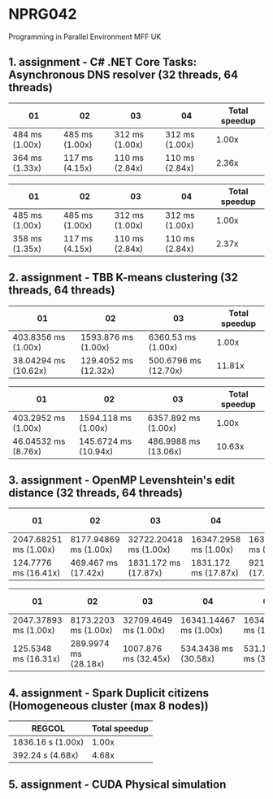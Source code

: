 # NPRG042
Programming in Parallel Environment MFF UK


## 1. assignment - C# .NET Core Tasks: Asynchronous DNS resolver (32 threads, 64 threads)

| 01             | 02             | 03             | 04             | Total speedup |
|----------------|----------------|----------------|----------------|---------------|
| 484 ms (1.00x) | 485 ms (1.00x) | 312 ms (1.00x) | 312 ms (1.00x) | 1.00x         |
| 364 ms (1.33x) | 117 ms (4.15x) | 110 ms (2.84x) | 110 ms (2.84x) | 2.36x         |

| 01             | 02             | 03             | 04             | Total speedup |
|----------------|----------------|----------------|----------------|---------------|
| 485 ms (1.00x) | 485 ms (1.00x) | 312 ms (1.00x) | 312 ms (1.00x) | 1.00x         |
| 358 ms (1.35x) | 117 ms (4.15x) | 110 ms (2.84x) | 110 ms (2.84x) | 2.37x         |

## 2. assignment - TBB K-means clustering (32 threads, 64 threads)
| 01                   | 02                   | 03                   | Total speedup |
|----------------------|----------------------|----------------------|---------------|
| 403.8356 ms (1.00x)  | 1593.876 ms (1.00x)  | 6360.53 ms (1.00x)   | 1.00x         |
| 38.04294 ms (10.62x) | 129.4052 ms (12.32x) | 500.6796 ms (12.70x) | 11.81x        |

| 01                  | 02                   | 03                   | Total speedup |
|---------------------|----------------------|----------------------|---------------|
| 403.2952 ms (1.00x) | 1594.118 ms (1.00x)  | 6357.892 ms (1.00x)  | 1.00x         |
| 46.04532 ms (8.76x) | 145.6724 ms (10.94x) | 486.9988 ms (13.06x) | 10.63x        |

## 3. assignment - OpenMP Levenshtein's edit distance (32 threads, 64 threads)
| 01                    | 02                    | 03                     | 04                    | 05                     | 10                       | Total speedup |
|-----------------------|-----------------------|------------------------|-----------------------|------------------------|--------------------------|---------------|
| 2047.68251 ms (1.00x) | 8177.94869 ms (1.00x) | 32722.20418 ms (1.00x) | 16347.2958 ms (1.00x) | 16347.77417 ms (1.00x) | 2093472.47511 ms (1.00x) | 1.00x         |
| 124.7776 ms (16.41x)  | 469.467 ms (17.42x)   | 1831.172 ms (17.87x)   | 1831.172 ms (17.87x)  | 921.6134 ms (17.74x)   | 114899 ms (18.22x)       | 17.55x        |

| 01                    | 02                   | 03                    | 04                     | 05                    | 10                       | Total speedup |
|-----------------------|----------------------|-----------------------|------------------------|-----------------------|--------------------------|---------------|
| 2047.37893 ms (1.00x) | 8173.2203 ms (1.00x) | 32709.4649 ms (1.00x) | 16341.14467 ms (1.00x) | 16342.7834 ms (1.00x) | 2093758.82165 ms (1.00x) | 1.00x         |
| 125.5348 ms (16.31x)  | 289.9974 ms (28.18x) | 1007.876 ms (32.45x)  | 534.3438 ms (30.58x)   | 531.1416 ms (30.77x)  | 60127.42 ms (34.82x)     | 27.08x        |

## 4. assignment - Spark Duplicit citizens (Homogeneous cluster (max 8 nodes)) 
| REGCOL            | Total speedup |
|-------------------|---------------|
| 1836.16 s (1.00x) | 1.00x         |
| 392.24 s (4.68x)  | 4.68x         |

## 5. assignment - CUDA Physical simulation
